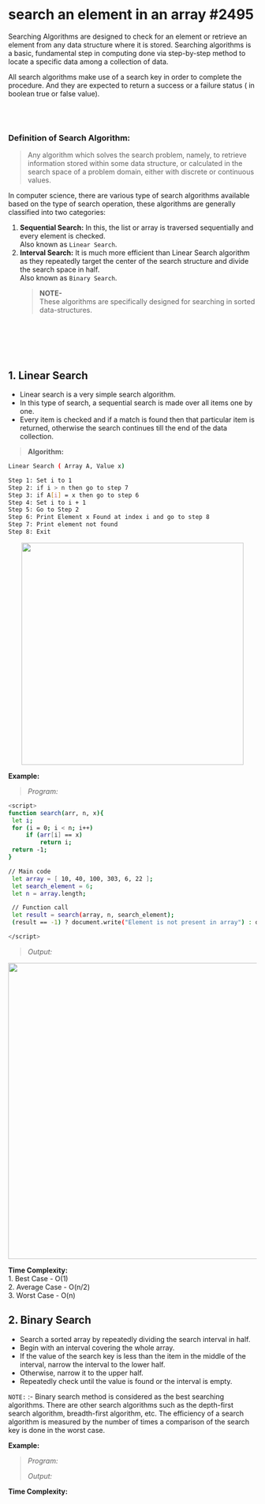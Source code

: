 # search an element in an array #2495


Searching Algorithms are designed to check for an element or retrieve an element from any data structure where it is stored. 
Searching algorithms is a basic, fundamental step in computing done via step-by-step method to locate a specific data among a collection of data.

All search algorithms make use of a search key in order to complete the procedure. And they are expected to return a success or a failure status ( in boolean true or false value).


<br><br>

### Definition of Search Algorithm:
> Any algorithm which solves the search problem, namely, to retrieve information stored within some data structure, or calculated in the search space of a problem domain, either with discrete or continuous values.
 

In computer science, there are various type of search algorithms available based on the type of search operation, these algorithms are generally classified into two categories:

1. **Sequential Search:** In this, the list or array is traversed sequentially and every element is checked. 
    <br>Also known as `Linear Search`.
2. **Interval Search:**  It is much more efficient than Linear Search algorithm as they repeatedly target the center of the search structure and divide the search space in half. 
    <br>Also known as `Binary Search`.
    > **NOTE-**  <br>
    > These algorithms are specifically designed for searching in sorted data-structures.
    
    
<br><br><br><br>
           
## 1. Linear Search

   - Linear search is a very simple search algorithm. 
   - In this type of search, a sequential search is made over all items one by one. 
   - Every item is checked and if a match is found then that particular item is returned, otherwise the search continues till the end of the data collection.

 
   > **Algorithm:**
   > 
   ```bash
   Linear Search ( Array A, Value x)
   
   Step 1: Set i to 1
   Step 2: if i > n then go to step 7
   Step 3: if A[i] = x then go to step 6
   Step 4: Set i to i + 1
   Step 5: Go to Step 2
   Step 6: Print Element x Found at index i and go to step 8
   Step 7: Print element not found
   Step 8: Exit
   ```    

   <div align="center"><img src="https://user-images.githubusercontent.com/70523057/136211029-e7396a00-f18a-40f3-b8a5-8380d63574e2.gif" width="450" ></div>
     
   **Example:**
   > 
   > _Program:_
   ```bash
   <script>
   function search(arr, n, x){
   	let i;
   	for (i = 0; i < n; i++)
   		if (arr[i] == x)
   			return i;
   	return -1;
   }
   
   // Main code
   	let array = [ 10, 40, 100, 303, 6, 22 ];
   	let search_element = 6;
   	let n = array.length;
   
   	// Function call
   	let result = search(array, n, search_element);
   	(result == -1) ? document.write("Element is not present in array") : document.write("Element is present at index " + result);
   
   </script>
   ```
 
   > _Output:_  <br>
   <img src="https://user-images.githubusercontent.com/70523057/136373552-ba9e0478-a8e3-44b0-bdec-ad5bd40f649d.png" width="600" >
   
   
   **Time Complexity:**  <br>
    1. Best Case - O(1)  <br>
    2. Average Case - O(n/2)  <br>
    3. Worst Case - O(n)  <br>
  
  
  
  
## 2. Binary Search
   - Search a sorted array by repeatedly dividing the search interval in half. 
   - Begin with an interval covering the whole array. 
   - If the value of the search key is less than the item in the middle of the interval, narrow the interval to the lower half. 
   - Otherwise, narrow it to the upper half. 
   - Repeatedly check until the value is found or the interval is empty. 
  
   `NOTE:` 
   :-
   Binary search method is considered as the best searching algorithms. There are other search algorithms such as the depth-first search algorithm, breadth-first algorithm, etc. The efficiency of a search algorithm is measured by the number of times a comparison of the search key is done in the worst case.
 
  
  
     
   **Example:**
   > 
   > _Program:_
   > 
   > _Output:_
   > 
   **Time Complexity:**
  
